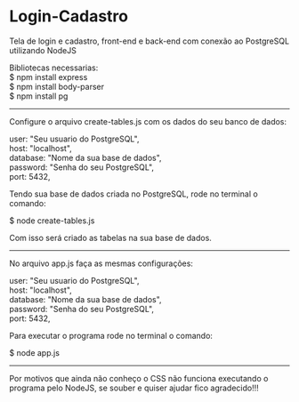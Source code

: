 # Login-Cadastro
Tela de login e cadastro, front-end e back-end com conexão ao PostgreSQL utilizando NodeJS


Bibliotecas necessarias: <br>
 $ npm install express <br>
 $ npm install body-parser <br>
 $ npm install pg <br>

--------------------------------------------------------------------------------------------------

Configure o arquivo create-tables.js com os dados do seu banco de dados:

  user: "Seu usuario do PostgreSQL", <br/>
  host: "localhost", <br/>
  database: "Nome da sua base de dados", <br/>
  password: "Senha do seu PostgreSQL", <br/>
  port: 5432, <br/>


Tendo sua base de dados criada no PostgreSQL, rode no terminal o comando: <br/>

 $ node create-tables.js

Com isso será criado as tabelas na sua base de dados.

--------------------------------------------------------------------------------------------------

No arquivo app.js faça as mesmas configurações:

  user: "Seu usuario do PostgreSQL", <br/>
  host: "localhost", <br/>
  database: "Nome da sua base de dados", <br/>
  password: "Senha do seu PostgreSQL", <br/>
  port: 5432, <br/>
  
  
  Para executar o programa rode no terminal o comando: <br/>
  
  
 $ node app.js
 
 
 --------------------------------------------------------------------------------------------------

Por motivos que ainda não conheço o CSS não funciona executando o programa pelo NodeJS, se souber e quiser ajudar fico agradecido!!!
